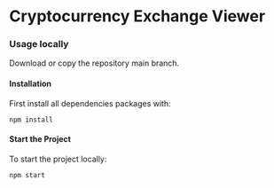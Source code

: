 # Cryptocurrency Exchange Viewer


### Usage locally
Download or copy the repository main branch. 

#### Installation

First install all dependencies packages with:

```
npm install
```


#### Start the Project

To start the project locally:

```
npm start
```
